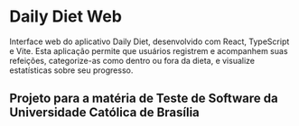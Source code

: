 # Daily Diet Web

Interface web do aplicativo Daily Diet, desenvolvido com React, TypeScript e Vite. Esta aplicação permite que usuários registrem e acompanhem suas refeições, categorize-as como dentro ou fora da dieta, e visualize estatísticas sobre seu progresso.

## Projeto para a matéria de Teste de Software da Universidade Católica de Brasília


